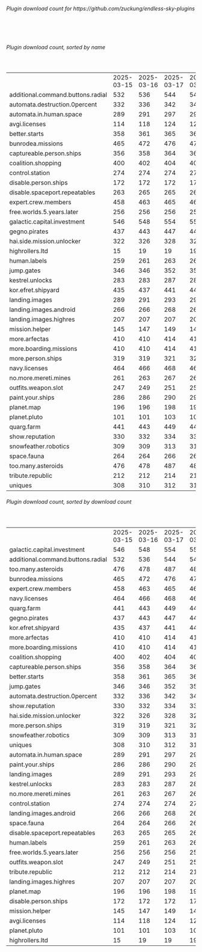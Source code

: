 <h6>Plugin download count for https://github.com/zuckung/endless-sky-plugins</h6><br>
<br>
<h6>Plugin download count, sorted by name</h6><sub><sup><br>
<table>
	<tr>
		<td></td>
		<td>2025-03-15</td>
		<td>2025-03-16</td>
		<td>2025-03-17</td>
		<td>2025-03-18</td>
		<td>2025-03-19</td>
		<td>2025-03-20</td>
		<td>2025-03-21</td>
		<td>today +</td>
	</tr>
	<tr>
		<td>additional.command.buttons.radial</td>
		<td>532</td>
		<td>536</td>
		<td>544</td>
		<td>547</td>
		<td>551</td>
		<td>556</td>
		<td>558</td>
		<td>+ 2</td>
	</tr>
	<tr>
		<td>automata.destruction.0percent</td>
		<td>332</td>
		<td>336</td>
		<td>342</td>
		<td>342</td>
		<td>347</td>
		<td>348</td>
		<td>350</td>
		<td>+ 2</td>
	</tr>
	<tr>
		<td>automata.in.human.space</td>
		<td>289</td>
		<td>291</td>
		<td>297</td>
		<td>297</td>
		<td>297</td>
		<td>298</td>
		<td>298</td>
		<td></td>
	</tr>
	<tr>
		<td>avgi.licenses</td>
		<td>114</td>
		<td>118</td>
		<td>124</td>
		<td>126</td>
		<td>126</td>
		<td>127</td>
		<td>127</td>
		<td></td>
	</tr>
	<tr>
		<td>better.starts</td>
		<td>358</td>
		<td>361</td>
		<td>365</td>
		<td>365</td>
		<td>365</td>
		<td>366</td>
		<td>366</td>
		<td></td>
	</tr>
	<tr>
		<td>bunrodea.missions</td>
		<td>465</td>
		<td>472</td>
		<td>476</td>
		<td>476</td>
		<td>476</td>
		<td>479</td>
		<td>481</td>
		<td>+ 2</td>
	</tr>
	<tr>
		<td>captureable.person.ships</td>
		<td>356</td>
		<td>358</td>
		<td>364</td>
		<td>364</td>
		<td>364</td>
		<td>367</td>
		<td>367</td>
		<td></td>
	</tr>
	<tr>
		<td>coalition.shopping</td>
		<td>400</td>
		<td>402</td>
		<td>404</td>
		<td>404</td>
		<td>404</td>
		<td>407</td>
		<td>407</td>
		<td></td>
	</tr>
	<tr>
		<td>control.station</td>
		<td>274</td>
		<td>274</td>
		<td>274</td>
		<td>274</td>
		<td>274</td>
		<td>275</td>
		<td>275</td>
		<td></td>
	</tr>
	<tr>
		<td>disable.person.ships</td>
		<td>172</td>
		<td>172</td>
		<td>172</td>
		<td>172</td>
		<td>172</td>
		<td>173</td>
		<td>173</td>
		<td></td>
	</tr>
	<tr>
		<td>disable.spaceport.repeatables</td>
		<td>263</td>
		<td>265</td>
		<td>265</td>
		<td>265</td>
		<td>265</td>
		<td>266</td>
		<td>266</td>
		<td></td>
	</tr>
	<tr>
		<td>expert.crew.members</td>
		<td>458</td>
		<td>463</td>
		<td>465</td>
		<td>465</td>
		<td>467</td>
		<td>470</td>
		<td>471</td>
		<td>+ 1</td>
	</tr>
	<tr>
		<td>free.worlds.5.years.later</td>
		<td>256</td>
		<td>256</td>
		<td>256</td>
		<td>256</td>
		<td>256</td>
		<td>257</td>
		<td>257</td>
		<td></td>
	</tr>
	<tr>
		<td>galactic.capital.investment</td>
		<td>546</td>
		<td>548</td>
		<td>554</td>
		<td>558</td>
		<td>562</td>
		<td>563</td>
		<td>566</td>
		<td>+ 3</td>
	</tr>
	<tr>
		<td>gegno.pirates</td>
		<td>437</td>
		<td>443</td>
		<td>447</td>
		<td>447</td>
		<td>449</td>
		<td>450</td>
		<td>450</td>
		<td></td>
	</tr>
	<tr>
		<td>hai.side.mission.unlocker</td>
		<td>322</td>
		<td>326</td>
		<td>328</td>
		<td>328</td>
		<td>328</td>
		<td>329</td>
		<td>329</td>
		<td></td>
	</tr>
	<tr>
		<td>highrollers.ltd</td>
		<td>15</td>
		<td>19</td>
		<td>19</td>
		<td>19</td>
		<td>19</td>
		<td>20</td>
		<td>20</td>
		<td></td>
	</tr>
	<tr>
		<td>human.labels</td>
		<td>259</td>
		<td>261</td>
		<td>263</td>
		<td>263</td>
		<td>263</td>
		<td>264</td>
		<td>264</td>
		<td></td>
	</tr>
	<tr>
		<td>jump.gates</td>
		<td>346</td>
		<td>346</td>
		<td>352</td>
		<td>352</td>
		<td>352</td>
		<td>353</td>
		<td>353</td>
		<td></td>
	</tr>
	<tr>
		<td>kestrel.unlocks</td>
		<td>283</td>
		<td>283</td>
		<td>287</td>
		<td>287</td>
		<td>287</td>
		<td>288</td>
		<td>289</td>
		<td>+ 1</td>
	</tr>
	<tr>
		<td>kor.efret.shipyard</td>
		<td>435</td>
		<td>437</td>
		<td>441</td>
		<td>443</td>
		<td>445</td>
		<td>446</td>
		<td>448</td>
		<td>+ 2</td>
	</tr>
	<tr>
		<td>landing.images</td>
		<td>289</td>
		<td>291</td>
		<td>293</td>
		<td>293</td>
		<td>293</td>
		<td>294</td>
		<td>294</td>
		<td></td>
	</tr>
	<tr>
		<td>landing.images.android</td>
		<td>266</td>
		<td>266</td>
		<td>268</td>
		<td>268</td>
		<td>268</td>
		<td>269</td>
		<td>269</td>
		<td></td>
	</tr>
	<tr>
		<td>landing.images.highres</td>
		<td>207</td>
		<td>207</td>
		<td>207</td>
		<td>209</td>
		<td>209</td>
		<td>210</td>
		<td>210</td>
		<td></td>
	</tr>
	<tr>
		<td>mission.helper</td>
		<td>145</td>
		<td>147</td>
		<td>149</td>
		<td>149</td>
		<td>151</td>
		<td>152</td>
		<td>164</td>
		<td>+ 12</td>
	</tr>
	<tr>
		<td>more.arfectas</td>
		<td>410</td>
		<td>410</td>
		<td>414</td>
		<td>417</td>
		<td>421</td>
		<td>424</td>
		<td>426</td>
		<td>+ 2</td>
	</tr>
	<tr>
		<td>more.boarding.missions</td>
		<td>410</td>
		<td>410</td>
		<td>414</td>
		<td>414</td>
		<td>419</td>
		<td>420</td>
		<td>420</td>
		<td></td>
	</tr>
	<tr>
		<td>more.person.ships</td>
		<td>319</td>
		<td>319</td>
		<td>321</td>
		<td>321</td>
		<td>323</td>
		<td>324</td>
		<td>324</td>
		<td></td>
	</tr>
	<tr>
		<td>navy.licenses</td>
		<td>464</td>
		<td>466</td>
		<td>468</td>
		<td>468</td>
		<td>468</td>
		<td>469</td>
		<td>469</td>
		<td></td>
	</tr>
	<tr>
		<td>no.more.mereti.mines</td>
		<td>261</td>
		<td>263</td>
		<td>267</td>
		<td>267</td>
		<td>271</td>
		<td>274</td>
		<td>276</td>
		<td>+ 2</td>
	</tr>
	<tr>
		<td>outfits.weapon.slot</td>
		<td>247</td>
		<td>249</td>
		<td>251</td>
		<td>251</td>
		<td>251</td>
		<td>252</td>
		<td>252</td>
		<td></td>
	</tr>
	<tr>
		<td>paint.your.ships</td>
		<td>286</td>
		<td>286</td>
		<td>290</td>
		<td>292</td>
		<td>292</td>
		<td>295</td>
		<td>295</td>
		<td></td>
	</tr>
	<tr>
		<td>planet.map</td>
		<td>196</td>
		<td>196</td>
		<td>198</td>
		<td>198</td>
		<td>198</td>
		<td>199</td>
		<td>199</td>
		<td></td>
	</tr>
	<tr>
		<td>planet.pluto</td>
		<td>101</td>
		<td>101</td>
		<td>103</td>
		<td>103</td>
		<td>104</td>
		<td>105</td>
		<td>105</td>
		<td></td>
	</tr>
	<tr>
		<td>quarg.farm</td>
		<td>441</td>
		<td>443</td>
		<td>449</td>
		<td>449</td>
		<td>454</td>
		<td>461</td>
		<td>461</td>
		<td></td>
	</tr>
	<tr>
		<td>show.reputation</td>
		<td>330</td>
		<td>332</td>
		<td>334</td>
		<td>334</td>
		<td>336</td>
		<td>337</td>
		<td>337</td>
		<td></td>
	</tr>
	<tr>
		<td>snowfeather.robotics</td>
		<td>309</td>
		<td>309</td>
		<td>313</td>
		<td>313</td>
		<td>315</td>
		<td>316</td>
		<td>318</td>
		<td>+ 2</td>
	</tr>
	<tr>
		<td>space.fauna</td>
		<td>264</td>
		<td>264</td>
		<td>266</td>
		<td>266</td>
		<td>266</td>
		<td>267</td>
		<td>267</td>
		<td></td>
	</tr>
	<tr>
		<td>too.many.asteroids</td>
		<td>476</td>
		<td>478</td>
		<td>487</td>
		<td>487</td>
		<td>489</td>
		<td>492</td>
		<td>492</td>
		<td></td>
	</tr>
	<tr>
		<td>tribute.republic</td>
		<td>212</td>
		<td>212</td>
		<td>214</td>
		<td>214</td>
		<td>214</td>
		<td>217</td>
		<td>217</td>
		<td></td>
	</tr>
	<tr>
		<td>uniques</td>
		<td>308</td>
		<td>310</td>
		<td>312</td>
		<td>312</td>
		<td>312</td>
		<td>313</td>
		<td>313</td>
		<td></td>
	</tr>
</table>
</sub></sup>
<h6>Plugin download count, sorted by download count</h6><sub><sup><br>
<table>
	<tr>
		<td></td>
		<td>2025-03-15</td>
		<td>2025-03-16</td>
		<td>2025-03-17</td>
		<td>2025-03-18</td>
		<td>2025-03-19</td>
		<td>2025-03-20</td>
		<td>2025-03-21</td>
		<td>today +</td>
	</tr>
	<tr>
		<td>galactic.capital.investment</td>
		<td>546</td>
		<td>548</td>
		<td>554</td>
		<td>558</td>
		<td>562</td>
		<td>563</td>
		<td>566</td>
		<td>+ 3</td>
	</tr>
	<tr>
		<td>additional.command.buttons.radial</td>
		<td>532</td>
		<td>536</td>
		<td>544</td>
		<td>547</td>
		<td>551</td>
		<td>556</td>
		<td>558</td>
		<td>+ 2</td>
	</tr>
	<tr>
		<td>too.many.asteroids</td>
		<td>476</td>
		<td>478</td>
		<td>487</td>
		<td>487</td>
		<td>489</td>
		<td>492</td>
		<td>492</td>
		<td></td>
	</tr>
	<tr>
		<td>bunrodea.missions</td>
		<td>465</td>
		<td>472</td>
		<td>476</td>
		<td>476</td>
		<td>476</td>
		<td>479</td>
		<td>481</td>
		<td>+ 2</td>
	</tr>
	<tr>
		<td>expert.crew.members</td>
		<td>458</td>
		<td>463</td>
		<td>465</td>
		<td>465</td>
		<td>467</td>
		<td>470</td>
		<td>471</td>
		<td>+ 1</td>
	</tr>
	<tr>
		<td>navy.licenses</td>
		<td>464</td>
		<td>466</td>
		<td>468</td>
		<td>468</td>
		<td>468</td>
		<td>469</td>
		<td>469</td>
		<td></td>
	</tr>
	<tr>
		<td>quarg.farm</td>
		<td>441</td>
		<td>443</td>
		<td>449</td>
		<td>449</td>
		<td>454</td>
		<td>461</td>
		<td>461</td>
		<td></td>
	</tr>
	<tr>
		<td>gegno.pirates</td>
		<td>437</td>
		<td>443</td>
		<td>447</td>
		<td>447</td>
		<td>449</td>
		<td>450</td>
		<td>450</td>
		<td></td>
	</tr>
	<tr>
		<td>kor.efret.shipyard</td>
		<td>435</td>
		<td>437</td>
		<td>441</td>
		<td>443</td>
		<td>445</td>
		<td>446</td>
		<td>448</td>
		<td>+ 2</td>
	</tr>
	<tr>
		<td>more.arfectas</td>
		<td>410</td>
		<td>410</td>
		<td>414</td>
		<td>417</td>
		<td>421</td>
		<td>424</td>
		<td>426</td>
		<td>+ 2</td>
	</tr>
	<tr>
		<td>more.boarding.missions</td>
		<td>410</td>
		<td>410</td>
		<td>414</td>
		<td>414</td>
		<td>419</td>
		<td>420</td>
		<td>420</td>
		<td></td>
	</tr>
	<tr>
		<td>coalition.shopping</td>
		<td>400</td>
		<td>402</td>
		<td>404</td>
		<td>404</td>
		<td>404</td>
		<td>407</td>
		<td>407</td>
		<td></td>
	</tr>
	<tr>
		<td>captureable.person.ships</td>
		<td>356</td>
		<td>358</td>
		<td>364</td>
		<td>364</td>
		<td>364</td>
		<td>367</td>
		<td>367</td>
		<td></td>
	</tr>
	<tr>
		<td>better.starts</td>
		<td>358</td>
		<td>361</td>
		<td>365</td>
		<td>365</td>
		<td>365</td>
		<td>366</td>
		<td>366</td>
		<td></td>
	</tr>
	<tr>
		<td>jump.gates</td>
		<td>346</td>
		<td>346</td>
		<td>352</td>
		<td>352</td>
		<td>352</td>
		<td>353</td>
		<td>353</td>
		<td></td>
	</tr>
	<tr>
		<td>automata.destruction.0percent</td>
		<td>332</td>
		<td>336</td>
		<td>342</td>
		<td>342</td>
		<td>347</td>
		<td>348</td>
		<td>350</td>
		<td>+ 2</td>
	</tr>
	<tr>
		<td>show.reputation</td>
		<td>330</td>
		<td>332</td>
		<td>334</td>
		<td>334</td>
		<td>336</td>
		<td>337</td>
		<td>337</td>
		<td></td>
	</tr>
	<tr>
		<td>hai.side.mission.unlocker</td>
		<td>322</td>
		<td>326</td>
		<td>328</td>
		<td>328</td>
		<td>328</td>
		<td>329</td>
		<td>329</td>
		<td></td>
	</tr>
	<tr>
		<td>more.person.ships</td>
		<td>319</td>
		<td>319</td>
		<td>321</td>
		<td>321</td>
		<td>323</td>
		<td>324</td>
		<td>324</td>
		<td></td>
	</tr>
	<tr>
		<td>snowfeather.robotics</td>
		<td>309</td>
		<td>309</td>
		<td>313</td>
		<td>313</td>
		<td>315</td>
		<td>316</td>
		<td>318</td>
		<td>+ 2</td>
	</tr>
	<tr>
		<td>uniques</td>
		<td>308</td>
		<td>310</td>
		<td>312</td>
		<td>312</td>
		<td>312</td>
		<td>313</td>
		<td>313</td>
		<td></td>
	</tr>
	<tr>
		<td>automata.in.human.space</td>
		<td>289</td>
		<td>291</td>
		<td>297</td>
		<td>297</td>
		<td>297</td>
		<td>298</td>
		<td>298</td>
		<td></td>
	</tr>
	<tr>
		<td>paint.your.ships</td>
		<td>286</td>
		<td>286</td>
		<td>290</td>
		<td>292</td>
		<td>292</td>
		<td>295</td>
		<td>295</td>
		<td></td>
	</tr>
	<tr>
		<td>landing.images</td>
		<td>289</td>
		<td>291</td>
		<td>293</td>
		<td>293</td>
		<td>293</td>
		<td>294</td>
		<td>294</td>
		<td></td>
	</tr>
	<tr>
		<td>kestrel.unlocks</td>
		<td>283</td>
		<td>283</td>
		<td>287</td>
		<td>287</td>
		<td>287</td>
		<td>288</td>
		<td>289</td>
		<td>+ 1</td>
	</tr>
	<tr>
		<td>no.more.mereti.mines</td>
		<td>261</td>
		<td>263</td>
		<td>267</td>
		<td>267</td>
		<td>271</td>
		<td>274</td>
		<td>276</td>
		<td>+ 2</td>
	</tr>
	<tr>
		<td>control.station</td>
		<td>274</td>
		<td>274</td>
		<td>274</td>
		<td>274</td>
		<td>274</td>
		<td>275</td>
		<td>275</td>
		<td></td>
	</tr>
	<tr>
		<td>landing.images.android</td>
		<td>266</td>
		<td>266</td>
		<td>268</td>
		<td>268</td>
		<td>268</td>
		<td>269</td>
		<td>269</td>
		<td></td>
	</tr>
	<tr>
		<td>space.fauna</td>
		<td>264</td>
		<td>264</td>
		<td>266</td>
		<td>266</td>
		<td>266</td>
		<td>267</td>
		<td>267</td>
		<td></td>
	</tr>
	<tr>
		<td>disable.spaceport.repeatables</td>
		<td>263</td>
		<td>265</td>
		<td>265</td>
		<td>265</td>
		<td>265</td>
		<td>266</td>
		<td>266</td>
		<td></td>
	</tr>
	<tr>
		<td>human.labels</td>
		<td>259</td>
		<td>261</td>
		<td>263</td>
		<td>263</td>
		<td>263</td>
		<td>264</td>
		<td>264</td>
		<td></td>
	</tr>
	<tr>
		<td>free.worlds.5.years.later</td>
		<td>256</td>
		<td>256</td>
		<td>256</td>
		<td>256</td>
		<td>256</td>
		<td>257</td>
		<td>257</td>
		<td></td>
	</tr>
	<tr>
		<td>outfits.weapon.slot</td>
		<td>247</td>
		<td>249</td>
		<td>251</td>
		<td>251</td>
		<td>251</td>
		<td>252</td>
		<td>252</td>
		<td></td>
	</tr>
	<tr>
		<td>tribute.republic</td>
		<td>212</td>
		<td>212</td>
		<td>214</td>
		<td>214</td>
		<td>214</td>
		<td>217</td>
		<td>217</td>
		<td></td>
	</tr>
	<tr>
		<td>landing.images.highres</td>
		<td>207</td>
		<td>207</td>
		<td>207</td>
		<td>209</td>
		<td>209</td>
		<td>210</td>
		<td>210</td>
		<td></td>
	</tr>
	<tr>
		<td>planet.map</td>
		<td>196</td>
		<td>196</td>
		<td>198</td>
		<td>198</td>
		<td>198</td>
		<td>199</td>
		<td>199</td>
		<td></td>
	</tr>
	<tr>
		<td>disable.person.ships</td>
		<td>172</td>
		<td>172</td>
		<td>172</td>
		<td>172</td>
		<td>172</td>
		<td>173</td>
		<td>173</td>
		<td></td>
	</tr>
	<tr>
		<td>mission.helper</td>
		<td>145</td>
		<td>147</td>
		<td>149</td>
		<td>149</td>
		<td>151</td>
		<td>152</td>
		<td>164</td>
		<td>+ 12</td>
	</tr>
	<tr>
		<td>avgi.licenses</td>
		<td>114</td>
		<td>118</td>
		<td>124</td>
		<td>126</td>
		<td>126</td>
		<td>127</td>
		<td>127</td>
		<td></td>
	</tr>
	<tr>
		<td>planet.pluto</td>
		<td>101</td>
		<td>101</td>
		<td>103</td>
		<td>103</td>
		<td>104</td>
		<td>105</td>
		<td>105</td>
		<td></td>
	</tr>
	<tr>
		<td>highrollers.ltd</td>
		<td>15</td>
		<td>19</td>
		<td>19</td>
		<td>19</td>
		<td>19</td>
		<td>20</td>
		<td>20</td>
		<td></td>
	</tr>
</table>
</sub></sup>
